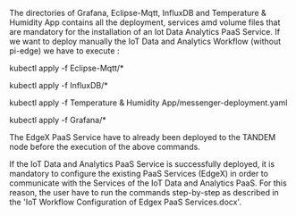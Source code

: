The directories of Grafana, Eclipse-Mqtt, InfluxDB and Temperature & Humidity App contains all the deployment, services amd volume files that are mandatory for the installation of an Iot Data Analytics PaaS Service. If we want to deploy manually the IoT Data and Analytics Workflow (without pi-edge) we have to execute :

kubectl apply -f Eclipse-Mqtt/*

kubectl apply -f InfluxDB/*

kubectl apply -f Temperature & Humidity App/messenger-deployment.yaml

kubectl apply -f Grafana/*


The EdgeX PaaS Service have to already been deployed to the TANDEM node before the execution of the above commands.


If the IoT Data and Analytics PaaS Service is successfully deployed, it is mandatory to configure the existing PaaS Services (EdgeX) in order to communicate with the Services of the IoT Data and Analytics PaaS. For this reason, the user have to run the commands step-by-step as described in the 'IoT Workflow Configuration of Edgex PaaS Services.docx'.

